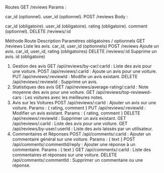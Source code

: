 Routes
GET /reviews
Params :

car_id (optionnel).
user_id (optionnel).
POST /reviews
Body :

car_id (obligatoire).
user_id (obligatoire).
rating (obligatoire).
comment (optionnel).
DELETE /reviews/:id

Méthode	Route	Description	Paramètres obligatoires / optionnels
GET	/reviews	Liste les avis.	car_id, user_id (optionnels)
POST	/reviews	Ajoute un avis.	car_id, user_id, rating (obligatoires)
DELETE	/reviews/:id	Supprime un avis.	id (obligatoire)

1. Gestion des avis
   GET /api/reviews/by-car/:carId : Liste des avis pour une voiture.
   POST /api/reviews/:carId : Ajoute un avis pour une voiture.
   PUT /api/reviews/:reviewId : Modifie un avis existant.
   DELETE /api/reviews/:reviewId : Supprime un avis.
2. Statistiques des avis
   GET /api/reviews/average-rating/:carId : Note moyenne des avis pour une voiture.
   GET /api/reviews/top-reviewed-cars : Les voitures avec les meilleures notes.
1. Avis sur les Voitures
   POST /api/reviews/:carId : Ajouter un avis sur une voiture.
   Params : { rating, comment }
   PUT /api/reviews/:reviewId : Modifier un avis existant.
   Params : { rating, comment }
   DELETE /api/reviews/:reviewId : Supprimer un avis existant.
   GET /api/reviews/:carId : Liste des avis pour une voiture.
   GET /api/reviews/by-user/:userId : Liste des avis laissés par un utilisateur.
2. Commentaires et Réponses
   POST /api/comments/:carId : Ajouter un commentaire général sur une voiture.
   Params : { text }
   POST /api/comments/:commentId/reply : Ajouter une réponse à un commentaire.
   Params : { text }
   GET /api/comments/:carId : Liste des commentaires et réponses sur une voiture.
   DELETE /api/comments/:commentId : Supprimer un commentaire ou une réponse.